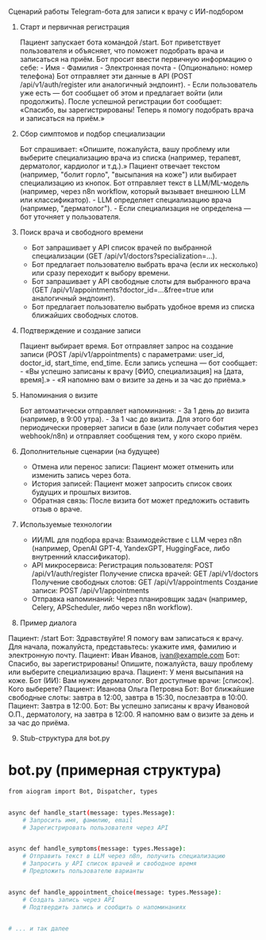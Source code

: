 Сценарий работы Telegram-бота для записи к врачу с ИИ-подбором
1. Старт и первичная регистрация

    Пациент запускает бота командой /start.
    Бот приветствует пользователя и объясняет, что поможет подобрать врача и записаться на приём.
    Бот просит ввести первичную информацию о себе:
        - Имя
        - Фамилия
        - Электронная почта
        - (Опционально: номер телефона)
    Бот отправляет эти данные в API (POST /api/v1/auth/register или аналогичный эндпоинт).
        - Если пользователь уже есть — бот сообщает об этом и предлагает войти (или продолжить).
    После успешной регистрации бот сообщает:
    «Спасибо, вы зарегистрированы! Теперь я помогу подобрать врача и записаться на приём.»

2. Сбор симптомов и подбор специализации

    Бот спрашивает:
    «Опишите, пожалуйста, вашу проблему или выберите специализацию врача из списка (например, терапевт, дерматолог, кардиолог и т.д.).»
    Пациент отвечает текстом (например, "болит горло", "высыпания на коже") или выбирает специализацию из кнопок.
    Бот отправляет текст в LLM/ML-модель (например, через n8n workflow, который вызывает внешнюю LLM или классификатор).
        - LLM определяет специализацию врача (например, "дерматолог").
        - Если специализация не определена — бот уточняет у пользователя.

3. Поиск врача и свободного времени

    - Бот запрашивает у API список врачей по выбранной специализации (GET /api/v1/doctors?specialization=...).
    - Бот предлагает пользователю выбрать врача (если их несколько) или сразу переходит к выбору времени.
    - Бот запрашивает у API свободные слоты для выбранного врача (GET /api/v1/appointments?doctor_id=...&free=true или аналогичный эндпоинт).
    - Бот предлагает пользователю выбрать удобное время из списка ближайших свободных слотов.

4. Подтверждение и создание записи

    Пациент выбирает время.
    Бот отправляет запрос на создание записи (POST /api/v1/appointments) с параметрами: user_id, doctor_id, start_time, end_time.
    Если запись успешна — бот сообщает:
        - «Вы успешно записаны к врачу [ФИО, специализация] на [дата, время].»
        - «Я напомню вам о визите за день и за час до приёма.»

5. Напоминания о визите

    Бот автоматически отправляет напоминания:
        - За 1 день до визита (например, в 9:00 утра).
        - За 1 час до визита.
    Для этого бот периодически проверяет записи в базе (или получает события через webhook/n8n) и отправляет сообщения тем, у кого скоро приём.

6. Дополнительные сценарии (на будущее)

    - Отмена или перенос записи:
    Пациент может отменить или изменить запись через бота.
    - История записей:
    Пациент может запросить список своих будущих и прошлых визитов.
    - Обратная связь:
    После визита бот может предложить оставить отзыв о враче.

7. Используемые технологии

    - ИИ/ML для подбора врача:
        Взаимодействие с LLM через n8n (например, OpenAI GPT-4, YandexGPT, HuggingFace, либо внутренний классификатор).
    - API микросервиса:
        Регистрация пользователя: POST /api/v1/auth/register
        Получение списка врачей: GET /api/v1/doctors
        Получение свободных слотов: GET /api/v1/appointments
        Создание записи: POST /api/v1/appointments
    - Отправка напоминаний:
        Через планировщик задач (например, Celery, APScheduler, либо через n8n workflow).

8. Пример диалога

Пациент: /start
Бот: Здравствуйте! Я помогу вам записаться к врачу. Для начала, пожалуйста, представьтесь: укажите имя, фамилию и электронную почту.
Пациент: Иван Иванов, ivan@example.com
Бот: Спасибо, вы зарегистрированы! Опишите, пожалуйста, вашу проблему или выберите специализацию врача.
Пациент: У меня высыпания на коже.
Бот (ИИ): Вам нужен дерматолог. Вот доступные врачи: [список]. Кого выберете?
Пациент: Иванова Ольга Петровна
Бот: Вот ближайшие свободные слоты: завтра в 12:00, завтра в 15:30, послезавтра в 10:00.
Пациент: Завтра в 12:00.
Бот: Вы успешно записаны к врачу Ивановой О.П., дерматологу, на завтра в 12:00. Я напомню вам о визите за день и за час до приёма.

9. Stub-структура для bot.py


# bot.py (примерная структура)
```bash
from aiogram import Bot, Dispatcher, types


async def handle_start(message: types.Message):
    # Запросить имя, фамилию, email
    # Зарегистрировать пользователя через API


async def handle_symptoms(message: types.Message):
    # Отправить текст в LLM через n8n, получить специализацию
    # Запросить у API список врачей и свободное время
    # Предложить пользователю варианты


async def handle_appointment_choice(message: types.Message):
    # Создать запись через API
    # Подтвердить запись и сообщить о напоминаниях


# ... и так далее
```
